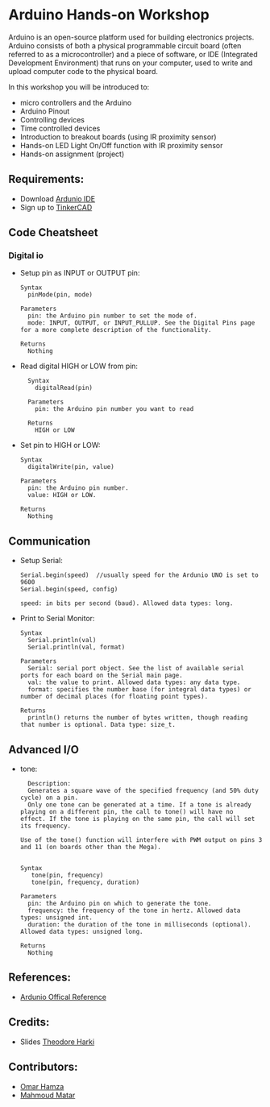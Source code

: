 # Arduino Hands-on Workshop
Arduino is an open-source platform used for building electronics projects. Arduino consists of both a physical programmable circuit board (often referred to as a microcontroller) and a piece of software, or IDE (Integrated Development Environment) that runs on your computer, used to write and upload computer code to the physical board.

In this workshop you will be introduced to:

- micro controllers and the Arduino 
- Arduino Pinout
- Controlling devices 
- Time controlled devices 
- Introduction to breakout boards (using IR proximity sensor)
- Hands-on LED Light On/Off function with IR proximity sensor 
- Hands-on assignment (project)


## Requirements:

- Download [Ardunio IDE](https://www.arduino.cc/en/Main/Software)
- Sign up to [TinkerCAD](https://www.tinkercad.com/)

## Code Cheatsheet 

### Digital io 

- Setup pin as INPUT or OUTPUT pin:
      
      Syntax
        pinMode(pin, mode)

      Parameters
        pin: the Arduino pin number to set the mode of.
        mode: INPUT, OUTPUT, or INPUT_PULLUP. See the Digital Pins page for a more complete description of the functionality.

      Returns
        Nothing
      
- Read digital HIGH or LOW from pin:
      
        Syntax
          digitalRead(pin)

        Parameters
          pin: the Arduino pin number you want to read

        Returns
          HIGH or LOW
      
- Set pin to HIGH or LOW:

      Syntax
        digitalWrite(pin, value)

      Parameters
        pin: the Arduino pin number.
        value: HIGH or LOW.
        
      Returns
        Nothing
## Communication

- Setup Serial:

      Serial.begin(speed)  //usually speed for the Ardunio UNO is set to 9600
      Serial.begin(speed, config) 
      
      speed: in bits per second (baud). Allowed data types: long.
      
- Print to Serial Monitor:

      Syntax
        Serial.println(val)
        Serial.println(val, format)

      Parameters
        Serial: serial port object. See the list of available serial ports for each board on the Serial main page.
        val: the value to print. Allowed data types: any data type.
        format: specifies the number base (for integral data types) or number of decimal places (for floating point types).

      Returns
        println() returns the number of bytes written, though reading that number is optional. Data type: size_t.

## Advanced I/O
- tone:

        Description:
        Generates a square wave of the specified frequency (and 50% duty cycle) on a pin.
        Only one tone can be generated at a time. If a tone is already playing on a different pin, the call to tone() will have no      effect. If the tone is playing on the same pin, the call will set its frequency.

      Use of the tone() function will interfere with PWM output on pins 3 and 11 (on boards other than the Mega).


      Syntax
         tone(pin, frequency)
         tone(pin, frequency, duration)

      Parameters
        pin: the Arduino pin on which to generate the tone.
        frequency: the frequency of the tone in hertz. Allowed data types: unsigned int.
        duration: the duration of the tone in milliseconds (optional). Allowed data types: unsigned long.

      Returns
        Nothing
 

## References:
- [Ardunio Offical Reference](https://www.arduino.cc/reference/en/)

## Credits:
- Slides [Theodore Harki](https://github.com/Theod0re)

## Contributors:
- [Omar Hamza](https://github.com/omarmhamza)
- [Mahmoud Matar](https://github.com/mahmoud451)
